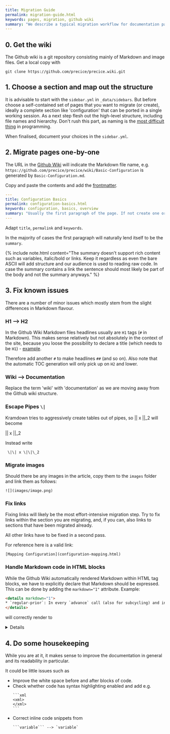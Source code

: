 ```yaml
---
title: Migration Guide
permalink: migration-guide.html
keywords: pages, migration, github wiki
summary: "We describe a typical migration workflow for documentation pages from the preCICE Github Wiki to the new jekyll theme."
---
```


## 0. Get the wiki

The Github wiki is a git repository consisting mainly of Markdown and image files. Get a local copy with

```
git clone https://github.com/precice/precice.wiki.git
```

## 1. Choose a section and map out the structure

It is advisable to start with the `sidebar.yml` in `_data/sidebars`. But before choose a self-contained set of pages that you want to migrate (or create), ideally a complete section like 'configuration' that can be ported in a single working session. As a next step flesh out the high-level structure, including file names and hierarchy. Don't rush this part, as naming is the [most difficult thing](https://www.martinfowler.com/bliki/TwoHardThings.html) in programming.

When finalised, document your choices in the `sidebar.yml`.

## 2. Migrate pages one-by-one

The URL in the [Github Wiki](https://github.com/precice/precice/wiki/) will indicate the Markdown file name, e.g. `https://github.com/precice/precice/wiki/Basic-Configuration` is generated by `Basic-Configuration.md`.

Copy and paste the contents and add the [frontmatter](docs.html#minimal-viable-frontmatter).

```yaml
---
title: Configuration Basics
permalink: configuration-basics.html
keywords: configuration, basics, overview
summary: "Usually the first paragraph of the page. If not create one or simple leave the field blank"
---
```

Adapt `title`, `permalink` and `keywords`.

In the majority of cases the first paragraph will naturally lend itself to be the `summary`.

{% include note.html content="The summary doesn't support rich content such as variables, italic/bold or links. Keep it regardless as even the bare ASCII will add structure and our audience is used to reading raw code. In case the summary contains a link the sentence should most likely be part of the body and not the summary anyways." %}

## 3. Fix known issues

There are a number of minor issues which mostly stem from the slight differences in Markdown flavour.

### H1 --> H2

In the Github Wiki Markdown files headlines usually are `H1` tags (`#` in Markdown). This makes sense relatively but not absolutely in the context of the site, because you loose the possibility to declare a title (which needs to be `H1`) - [example](configuration-xml-reference).

Therefore add another `#` to make headlines `##` (and so on). Also note that the automatic TOC generation will only pick up on `H2` and lower.

### Wiki --> Documentation

Replace the term 'wiki' with 'documentation' as we are moving away from the Github wiki structure.

### Escape Pipes `\|`

Kramdown tries to aggressively create tables out of pipes, so \|\| x \|\|\_2 will become

 || x ||\_2

Instead write

```
 \|\| x \|\|\_2
```


### Migrate images

Should there be any images in the article, copy them to the `images` folder and link them as follows:

```
![](images/image.png)
```

### Fix links

Fixing links will likely be the most effort-intensive migration step. Try to fix links within the section you are migrating, and, if you can, also links to sections that have been migrated already.

All other links have to be fixed in a second pass.

For reference here is a valid link:

```
[Mapping Configuration](configuration-mapping.html)
```

### Handle Markdown code in HTML blocks

While the Github Wiki automatically rendered Markdown within HTML tag blocks, we have to explicitly declare that Markdown should be expressed. This can be done by adding the `markdown="1"` attribute. Example:

```html
<details markdown="1">
* `regular-prior`: In every `advance` call (also for subcycling) and in ...
</details>
```
will correctly render to
<details markdown="1">
* `regular-prior`: In every `advance` call (also for subcycling) and in ...
</details>


## 4. Do some housekeeping

While you are at it, it makes sense to improve the documentation in general and its readability in particular.

It could be little issues such as

 * Improve the white space before and after blocks of code.
 * Check whether code has syntax highlighting enabled and add e.g. 
    ````
    ```xml
    <xml>
    </xml>
    ```
    ````
 * Correct inline code snippets from 
    ```
    ```variable``` --> `variable`
    ```



